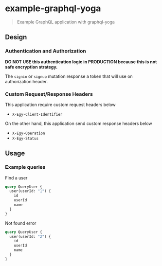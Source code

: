 # example-graphql-yoga

> Example GraphQL application with graphql-yoga

## Design

### Authentication and Authorization

**DO NOT USE this authentication logic in PRODUCTION because this is not safe encryption strategy.**

The `signin` or `signup` mutation response a token that will use on authorization header.

### Custom Request/Response Headers

This application require custom request headers below

- `X-Egy-Client-Identifier`

On the other hand, this application send custom response headers below

- `X-Egy-Operation`
- `X-Egy-Status`

## Usage

### Example queries

Find a user

```graphql
query QueryUser {
  user(userId: "1") {
    id
    userId
    name
  }
}
```

Not found error

```graphql
query QueryUser {
  user(userId: "2") {
    id
    userId
    name
  }
}
```
